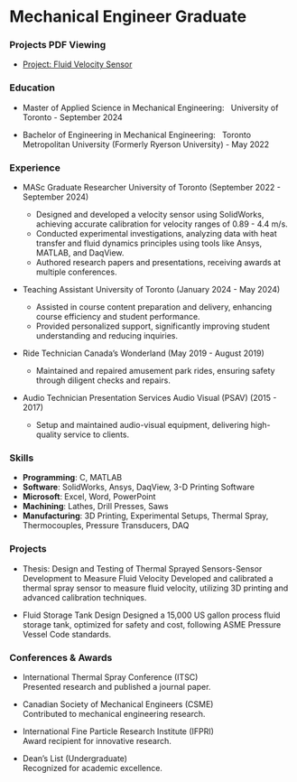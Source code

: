 # Mechanical Engineer Graduate

### Projects PDF Viewing
- [Project: Fluid Velocity Sensor](Portfolio.pdf)

### Education
- Master of Applied Science in Mechanical Engineering: &nbsp;&nbsp;University of Toronto - September 2024

- Bachelor of Engineering in Mechanical Engineering: &nbsp;&nbsp;Toronto Metropolitan University (Formerly Ryerson University) - May 2022

### Experience
- MASc Graduate Researcher
  University of Toronto (September 2022 - September 2024)

  - Designed and developed a velocity sensor using SolidWorks, achieving accurate calibration for velocity ranges of 0.89 - 4.4 m/s.
  - Conducted experimental investigations, analyzing data with heat transfer and fluid dynamics principles using tools like Ansys, MATLAB, and DaqView.
  - Authored research papers and presentations, receiving awards at multiple conferences.

- Teaching Assistant
  University of Toronto (January 2024 - May 2024)

  - Assisted in course content preparation and delivery, enhancing course efficiency and student performance.
  - Provided personalized support, significantly improving student understanding and reducing inquiries.

- Ride Technician
Canada’s Wonderland (May 2019 - August 2019)

  - Maintained and repaired amusement park rides, ensuring safety through diligent checks and repairs.

- Audio Technician
  Presentation Services Audio Visual (PSAV) (2015 - 2017)

  - Setup and maintained audio-visual equipment, delivering high-quality service to clients.

### Skills
- **Programming**: C, MATLAB
- **Software**: SolidWorks, Ansys, DaqView, 3-D Printing Software
- **Microsoft**: Excel, Word, PowerPoint
- **Machining**: Lathes, Drill Presses, Saws
- **Manufacturing**: 3D Printing, Experimental Setups, Thermal Spray, Thermocouples, Pressure Transducers, DAQ

### Projects
- Thesis: Design and Testing of Thermal Sprayed Sensors-Sensor Development to Measure Fluid Velocity
Developed and calibrated a thermal spray sensor to measure fluid velocity, utilizing 3D printing and advanced calibration techniques.

- Fluid Storage Tank Design
Designed a 15,000 US gallon process fluid storage tank, optimized for safety and cost, following ASME Pressure Vessel Code standards.

### Conferences & Awards
- International Thermal Spray Conference (ITSC)<br>Presented research and published a journal paper.

- Canadian Society of Mechanical Engineers (CSME)<br>Contributed to mechanical engineering research.

- International Fine Particle Research Institute (IFPRI)<br>Award recipient for innovative research.

- Dean’s List (Undergraduate)<br>Recognized for academic excellence.
